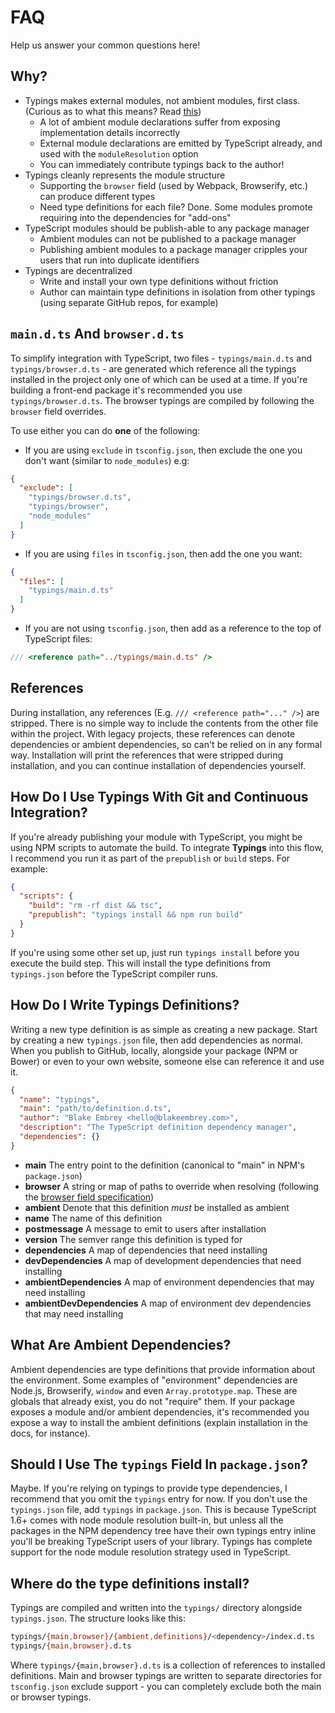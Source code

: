 # FAQ

Help us answer your common questions here!

## Why?

* Typings makes external modules, not ambient modules, first class.  (Curious as to what this means?  Read [this](/docs/how-typings-makes-external-modules-first-class.md))
  * A lot of ambient module declarations suffer from exposing implementation details incorrectly
  * External module declarations are emitted by TypeScript already, and used with the `moduleResolution` option
  * You can immediately contribute typings back to the author!
* Typings cleanly represents the module structure
  * Supporting the `browser` field (used by Webpack, Browserify, etc.) can produce different types
  * Need type definitions for each file? Done. Some modules promote requiring into the dependencies for "add-ons"
* TypeScript modules should be publish-able to any package manager
  * Ambient modules can not be published to a package manager
  * Publishing ambient modules to a package manager cripples your users that run into duplicate identifiers
* Typings are decentralized
  * Write and install your own type definitions without friction
  * Author can maintain type definitions in isolation from other typings (using separate GitHub repos, for example)

## `main.d.ts` And `browser.d.ts`

To simplify integration with TypeScript, two files - `typings/main.d.ts` and `typings/browser.d.ts` - are generated which reference all the typings installed in the project only one of which can be used at a time. If you're building a front-end package it's recommended you use `typings/browser.d.ts`. The browser typings are compiled by following the `browser` field overrides.

To use either you can do **one** of the following:

* If you are using `exclude` in `tsconfig.json`, then exclude the one you don't want (similar to `node_modules`) e.g:

```json
{
  "exclude": [
    "typings/browser.d.ts",
    "typings/browser",
    "node_modules"
  ]
}
```

* If you are using `files` in `tsconfig.json`, then add the one you want:

```json
{
  "files": [
    "typings/main.d.ts"
  ]
}
```

* If you are not using `tsconfig.json`, then add as a reference to the top of TypeScript files:

```ts
/// <reference path="../typings/main.d.ts" />
```

## References

During installation, any references (E.g. `/// <reference path="..." />`) are stripped. There is no simple way to include the contents from the other file within the project. With legacy projects, these references can denote dependencies or ambient dependencies, so can't be relied on in any formal way. Installation will print the references that were stripped during installation, and you can continue installation of dependencies yourself.

## How Do I Use Typings With Git and Continuous Integration?

If you're already publishing your module with TypeScript, you might be using NPM scripts to automate the build. To integrate **Typings** into this flow, I recommend you run it as part of the `prepublish` or `build` steps. For example:

```json
{
  "scripts": {
    "build": "rm -rf dist && tsc",
    "prepublish": "typings install && npm run build"
  }
}
```

If you're using some other set up, just run `typings install` before you execute the build step. This will install the type definitions from `typings.json` before the TypeScript compiler runs.

## How Do I Write Typings Definitions?

Writing a new type definition is as simple as creating a new package. Start by creating a new `typings.json` file, then add dependencies as normal. When you publish to GitHub, locally, alongside your package (NPM or Bower) or even to your own website, someone else can reference it and use it.

```json
{
  "name": "typings",
  "main": "path/to/definition.d.ts",
  "author": "Blake Embrey <hello@blakeembrey.com>",
  "description": "The TypeScript definition dependency manager",
  "dependencies": {}
}
```

* **main** The entry point to the definition (canonical to "main" in NPM's `package.json`)
* **browser** A string or map of paths to override when resolving (following the [browser field specification](https://github.com/defunctzombie/package-browser-field-spec))
* **ambient** Denote that this definition _must_ be installed as ambient
* **name** The name of this definition
* **postmessage** A message to emit to users after installation
* **version** The semver range this definition is typed for
* **dependencies** A map of dependencies that need installing
* **devDependencies** A map of development dependencies that need installing
* **ambientDependencies** A map of environment dependencies that may need installing
* **ambientDevDependencies** A map of environment dev dependencies that may need installing

## What Are Ambient Dependencies?

Ambient dependencies are type definitions that provide information about the environment. Some examples of "environment" dependencies are Node.js, Browserify, `window` and even `Array.prototype.map`. These are globals that already exist, you do not "require" them. If your package exposes a module and/or ambient dependencies, it's recommended you expose a way to install the ambient definitions (explain installation in the docs, for instance).

## Should I Use The `typings` Field In `package.json`?

Maybe. If you're relying on typings to provide type dependencies, I recommend that you omit the `typings` entry for now. If you don't use the `typings.json` file, add `typings` in `package.json`. This is because TypeScript 1.6+ comes with node module resolution built-in, but unless all the packages in the NPM dependency tree have their own typings entry inline you'll be breaking TypeScript users of your library. Typings has complete support for the node module resolution strategy used in TypeScript.

## Where do the type definitions install?

Typings are compiled and written into the `typings/` directory alongside `typings.json`. The structure looks like this:

```sh
typings/{main,browser}/{ambient,definitions}/<dependency>/index.d.ts
typings/{main,browser}.d.ts
```

Where `typings/{main,browser}.d.ts` is a collection of references to installed definitions. Main and browser typings are written to separate directories for `tsconfig.json` exclude support - you can completely exclude both the main or browser typings.
